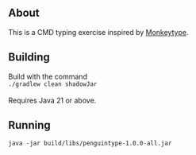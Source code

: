 ## About
This is a CMD typing exercise inspired by [Monkeytype](https://monkeytype.com/).

## Building
Build with the command \
`./gradlew clean shadowJar` \
\
Requires Java 21 or above.

## Running
`java -jar build/libs/penguintype-1.0.0-all.jar`